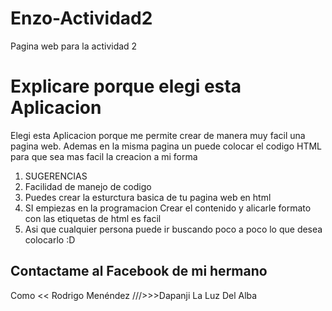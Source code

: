 # Enzo-Actividad2
Pagina web para la actividad 2 
<!DOCTYPE HTML>
<html lang="es">
<head>
<meta charset="UTF-8">
<meta name ="description"content ="En esta creacion de Pagina Web!!! ">
</head>
<body>
<h1>Explicare porque elegi esta Aplicacion</h1>
<p>Elegi esta Aplicacion porque me permite crear de manera muy facil una pagina web.
Ademas en la misma pagina un puede colocar el codigo HTML para que sea mas facil la creacion a mi forma </p>
<ol>
<li>SUGERENCIAS</li>
<li>Facilidad de manejo de codigo </li>
<li> Puedes crear la esturctura basica de tu pagina  web en html</li>
<li>SI empiezas en la programacion Crear el contenido y alicarle formato con las etiquetas de html es facil </li>
<li>Asi que cualquier persona puede ir buscando poco a poco lo que desea colocarlo :D </li>
</ol>
<h2>Contactame al Facebook de mi hermano</h2>
  <p>Como <<</// <a target="_blank" href="https://www.facebook.com/rodri.mnndz"> Rodrigo Menéndez </a> ///>>>Dapanji La Luz Del Alba</p>
</body>
</html>
